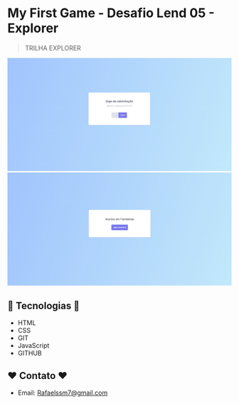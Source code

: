 # My First Game - Desafio Lend 05 - Explorer
> TRILHA EXPLORER

![preview](./Print1.jpeg)
![preview](./Print2.jpeg)

## 🔧 Tecnologias 🔧

- HTML
- CSS
- GIT
- JavaScript
- GITHUB

## ❤️ Contato ❤️
 
- Email: Rafaelssm7@gmail.com
